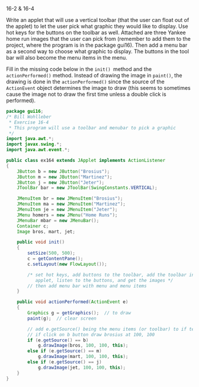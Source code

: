 16-2 & 16-4

Write an applet that will use a vertical toolbar (that the user can float out of the applet) to let the user pick what graphic they would like to display.  Use hot keys for the buttons on the 
toolbar as well.  Attached are three Yankee home run images that the user can pick from (remember to add them to the project, where the program is in the package gui16).  Then add a menu bar as a second way to choose what graphic to display. The buttons in the tool bar will also become the menu items in the menu.

Fill in the missing code below in the `init() `method and the `actionPerformed()` method.  Instead of drawing the image in `paint()`, the drawing is done in the `actionPerformed()` since the source of the `ActionEvent` object determines the image to draw (this seems to sometimes cause the image not to draw the first time unless a double click is 
performed).

```java
package gui16;
/* Bill Wohlleber
 * Exercise 16-4
 * This program will use a toolbar and menubar to pick a graphic
 */
import java.awt.*;
import javax.swing.*;
import java.awt.event.*;

public class ex164 extends JApplet implements ActionListener
{
    JButton b = new JButton("Brosius");
    JButton m = new JButton("Martinez");
    JButton j = new JButton("Jeter");
    JToolBar bar = new JToolBar(SwingConstants.VERTICAL);

    JMenuItem br = new JMenuItem("Brosius");
    JMenuItem ma = new JMenuItem("Martinez");
    JMenuItem je = new JMenuItem("Jeter");
    JMenu homers = new JMenu("Home Runs");
    JMenuBar mbar = new JMenuBar();
    Container c;
    Image bros, mart, jet;

    public void init()
    {
        setSize(500, 500);
        c = getContentPane();
        c.setLayout(new FlowLayout());

        /* set hot keys, add buttons to the toolbar, add the toolbar into the
           applet, listen to the buttons, and get the images */
        // then add menu bar with menu and menu items
    }

    public void actionPerformed(ActionEvent e)
    {
        Graphics g = getGraphics();  // to draw
        paint(g);  // clear screen

        // add e.getSource() being the menu items (or toolbar) to if tests
 		// if click on b button draw brosius at 100, 100     
        if (e.getSource() == b) 
            g.drawImage(bros, 100, 100, this);
        else if (e.getSource() == m)
            g.drawImage(mart, 100, 100, this);
        else if (e.getSource() == j)
            g.drawImage(jet, 100, 100, this);
    }
}
```

